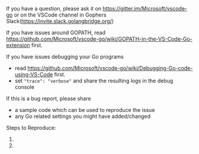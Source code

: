 If you have a question, please ask it on https://gitter.im/Microsoft/vscode-go or on the VSCode channel in Gophers Slack(https://invite.slack.golangbridge.org/)

If you have issues around GOPATH, read https://github.com/Microsoft/vscode-go/wiki/GOPATH-in-the-VS-Code-Go-extension first.

If you have issues debugging your Go programs
- read https://github.com/Microsoft/vscode-go/wiki/Debugging-Go-code-using-VS-Code first.
- set `"trace": "verbose"` and share the resulting logs in the debug console

If this is a bug report, please share 
- a sample code which can be used to reproduce the issue
- any Go related settings you might have added/changed

Steps to Reproduce:

1.
2.


